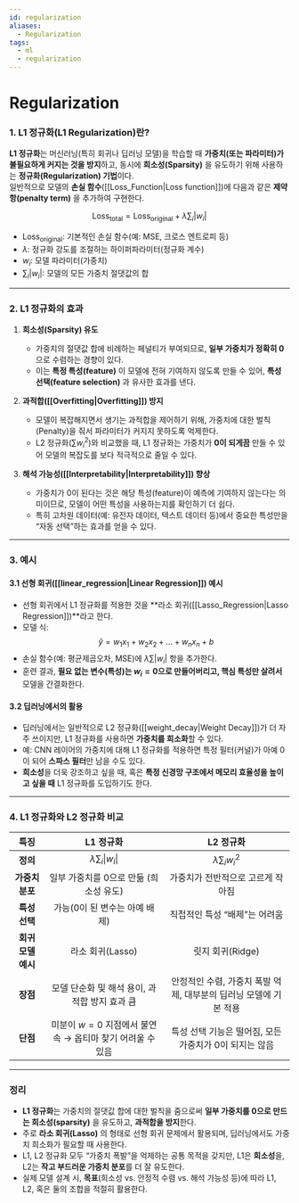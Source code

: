 ```yaml
---
id: regularization
aliases:
  - Regularization
tags:
  - ml
  - regularization
---
```


# Regularization
### **1. L1 정규화(L1 Regularization)란?**

**L1 정규화**는 머신러닝(특히 회귀나 딥러닝 모델)을 학습할 때 **가중치(또는 파라미터)가 불필요하게 커지는 것을 방지**하고, 동시에 **희소성(Sparsity)** 을 유도하기 위해 사용하는 **정규화(Regularization) 기법**이다.  
일반적으로 모델의 **손실 함수**([[Loss_Function|Loss function]])에 다음과 같은 **제약항(penalty term)** 을 추가하여 구현한다.

$$
\text{Loss}_{\text{total}} = \text{Loss}_{\text{original}} + \lambda \sum_i |w_i|
$$

- $\text{Loss}_{\text{original}}$: 기본적인 손실 함수(예: MSE, 크로스 엔트로피 등)  
- $\lambda$: 정규화 강도를 조절하는 하이퍼파라미터(정규화 계수)  
- $w_i$: 모델 파라미터(가중치)  
- $\sum_i |w_i|$: 모델의 모든 가중치 절댓값의 합  

---

### **2. L1 정규화의 효과**

1. **희소성(Sparsity) 유도**  
   - 가중치의 절댓값 합에 비례하는 페널티가 부여되므로, **일부 가중치가 정확히 0**으로 수렴하는 경향이 있다.  
   - 이는 **특정 특성(feature)** 이 모델에 전혀 기여하지 않도록 만들 수 있어, **특성 선택(feature selection)** 과 유사한 효과를 낸다.

2. **과적합([[Overfitting|Overfitting]]) 방지**  
   - 모델이 복잡해지면서 생기는 과적합을 제어하기 위해, 가중치에 대한 벌칙(Penalty)을 줘서 파라미터가 커지지 못하도록 억제한다.  
   - L2 정규화($\sum w_i^2$)와 비교했을 때, L1 정규화는 가중치가 **0이 되게끔** 만들 수 있어 모델의 복잡도를 보다 적극적으로 줄일 수 있다.

3. **해석 가능성([[Interpretability|Interpretability]]) 향상**  
   - 가중치가 0이 된다는 것은 해당 특성(feature)이 예측에 기여하지 않는다는 의미이므로, 모델이 어떤 특성을 사용하는지를 확인하기 더 쉽다.  
   - 특히 고차원 데이터(예: 유전자 데이터, 텍스트 데이터 등)에서 중요한 특성만을 “자동 선택”하는 효과를 얻을 수 있다.

---

### **3. 예시**

#### **3.1 선형 회귀([[linear_regression|Linear Regression]]) 예시**
- 선형 회귀에서 L1 정규화를 적용한 것을 **라소 회귀([[Lasso_Regression|Lasso Regression]])**라고 한다.  
- 모델 식:  
  $$
  \hat{y} = w_1 x_1 + w_2 x_2 + \dots + w_n x_n + b
  $$  
- 손실 함수(예: 평균제곱오차, MSE)에 $\lambda \sum |w_i|$ 항을 추가한다.  
- 훈련 결과, **필요 없는 변수(특성)는 $w_i=0$으로 만들어버리고, 핵심 특성만 살려서** 모델을 간결화한다.

#### **3.2 딥러닝에서의 활용**
- 딥러닝에서는 일반적으로 L2 정규화([[weight_decay|Weight Decay]])가 더 자주 쓰이지만, L1 정규화를 사용하면 **가중치를 희소화**할 수 있다.  
- 예: CNN 레이어의 가중치에 대해 L1 정규화를 적용하면 특정 필터(커널)가 아예 0이 되어 **스파스 필터**만 남을 수도 있다.  
- **희소성**을 더욱 강조하고 싶을 때, 혹은 **특정 신경망 구조에서 메모리 효율성을 높이고 싶을 때** L1 정규화를 도입하기도 한다.

---

### **4. L1 정규화와 L2 정규화 비교**
| **특징**           | **L1 정규화**                                          | **L2 정규화**                                          |
|:-----------------:|:----------------------------------------------------:|:----------------------------------------------------:|
| **정의**           | $\lambda \sum_i \|w_i\|$                                |  $\lambda \sum_i w_i^2$                              |
| **가중치 분포**    | 일부 가중치를 0으로 만듦 (희소성 유도)                   | 가중치가 전반적으로 고르게 작아짐                     |
| **특성 선택**      | 가능(0이 된 변수는 아예 배제)                            | 직접적인 특성 “배제”는 어려움                         |
| **회귀 모델 예시** | 라소 회귀(Lasso)                                      | 릿지 회귀(Ridge)                                     |
| **장점**           | 모델 단순화 및 해석 용이, 과적합 방지 효과 큼             | 안정적인 수렴, 가중치 폭발 억제, 대부분의 딥러닝 모델에 기본 적용 |
| **단점**           | 미분이 $w=0$ 지점에서 불연속 → 옵티마 찾기 어려울 수 있음 | 특성 선택 기능은 떨어짐, 모든 가중치가 0이 되지는 않음            |

---

### **정리**

- **L1 정규화**는 가중치의 절댓값 합에 대한 벌칙을 줌으로써 **일부 가중치를 0으로 만드는 희소성(sparsity)** 을 유도하고, **과적합을 방지**한다.  
- 주로 **라소 회귀(Lasso)** 의 형태로 선형 회귀 문제에서 활용되며, 딥러닝에서도 가중치 희소화가 필요할 때 사용한다.  
- L1, L2 정규화 모두 “가중치 폭발”을 억제하는 공통 목적을 갖지만, L1은 **희소성**을, L2는 **작고 부드러운 가중치 분포**를 더 잘 유도한다.  
- 실제 모델 설계 시, **목표**(희소성 vs. 안정적 수렴 vs. 해석 가능성 등)에 따라 L1, L2, 혹은 둘의 조합을 적절히 활용한다.
